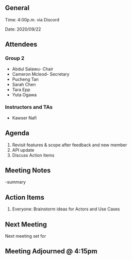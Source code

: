 ## General

Time: 4:00p.m. via Discord

Date: 2020/09/22

## Attendees
### Group 2
* Abdul Salawu- Chair
* Cameron Mcleod- Secretary
* Pucheng Tan
* Sarah Chen
* Tara Epp
* Yuta Ogawa

### Instructors and TAs
* Kawser Nafi

## Agenda
1. Revisit features & scope after feedback and new member
2. API update
3. Discuss Action Items

## Meeting Notes
-summary

## Action Items
1. Everyone: Brainstorm ideas for Actors and Use Cases

## Next Meeting
Next meeting set for

## Meeting Adjourned @ 4:15pm